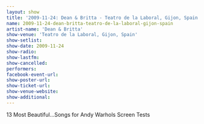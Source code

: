 ```yaml
---
layout: show
title: '2009-11-24: Dean & Britta - Teatro de la Laboral, Gijon, Spain'
name: 2009-11-24-dean-britta-teatro-de-la-laboral-gijon-spain
artist-name: 'Dean & Britta'
show-venue: 'Teatro de la Laboral, Gijon, Spain'
show-setlist: 
show-date: 2009-11-24
show-radio: 
show-lastfm: 
show-cancelled: 
performers: 
facebook-event-url: 
show-poster-url: 
show-ticket-url: 
show-venue-website: 
show-additional: 
---
```


13 Most Beautiful...Songs for Andy Warhols Screen Tests